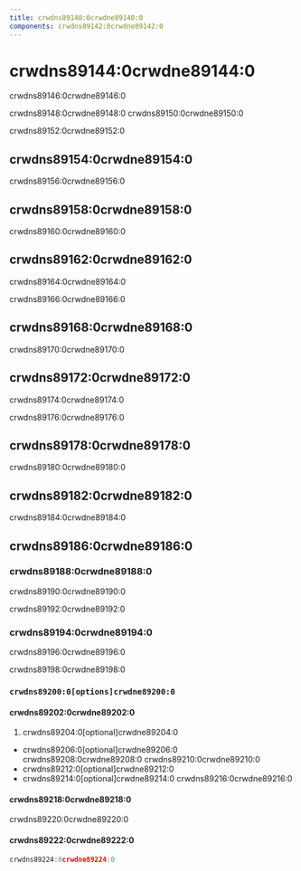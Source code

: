 ```yaml
---
title: crwdns89140:0crwdne89140:0
components: crwdns89142:0crwdne89142:0
---
```


# crwdns89144:0crwdne89144:0

<p class="description">crwdns89146:0crwdne89146:0</p>

crwdns89148:0crwdne89148:0 crwdns89150:0crwdne89150:0

crwdns89152:0crwdne89152:0

## crwdns89154:0crwdne89154:0

crwdns89156:0crwdne89156:0

## crwdns89158:0crwdne89158:0

crwdns89160:0crwdne89160:0

## crwdns89162:0crwdne89162:0

crwdns89164:0crwdne89164:0

crwdns89166:0crwdne89166:0

## crwdns89168:0crwdne89168:0

crwdns89170:0crwdne89170:0

## crwdns89172:0crwdne89172:0

crwdns89174:0crwdne89174:0

crwdns89176:0crwdne89176:0

## crwdns89178:0crwdne89178:0

crwdns89180:0crwdne89180:0

## crwdns89182:0crwdne89182:0

crwdns89184:0crwdne89184:0

## crwdns89186:0crwdne89186:0

### crwdns89188:0crwdne89188:0

crwdns89190:0crwdne89190:0

crwdns89192:0crwdne89192:0

### crwdns89194:0crwdne89194:0

crwdns89196:0crwdne89196:0

crwdns89198:0crwdne89198:0

### `crwdns89200:0[options]crwdne89200:0`

#### crwdns89202:0crwdne89202:0

1. crwdns89204:0[optional]crwdne89204:0

- crwdns89206:0[optional]crwdne89206:0 crwdns89208:0crwdne89208:0 crwdns89210:0crwdne89210:0
- crwdns89212:0[optional]crwdne89212:0
- crwdns89214:0[optional]crwdne89214:0 crwdns89216:0crwdne89216:0

#### crwdns89218:0crwdne89218:0

crwdns89220:0crwdne89220:0

#### crwdns89222:0crwdne89222:0

```jsx
crwdns89224:0crwdne89224:0
```